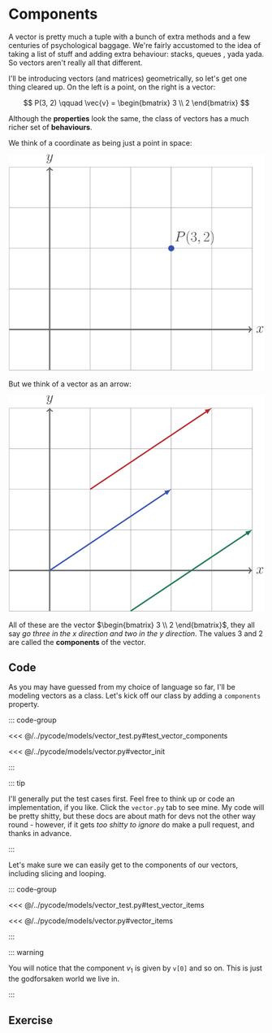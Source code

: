 # Components

A vector is pretty much a tuple with a bunch of extra methods and a few
centuries of psychological baggage. We're fairly accustomed to the idea of
taking a list of stuff and adding extra behaviour: stacks, queues , yada yada.
So vectors aren't really all that different.

I'll be introducing vectors (and matrices) geometrically, so let's get one thing
cleared up. On the left is a point, on the right is a vector:

$$
P(3, 2) \qquad \vec{v} = \begin{bmatrix} 3 \\ 2 \end{bmatrix}
$$

Although the **properties** look the same, the class of vectors has a much
richer set of **behaviours**.

We think of a coordinate as being just a point in space:

![](../../images/point-in-space.svg)

But we think of a vector as an arrow:

![](../../images/basic-vector.svg)

All of these are the vector $\begin{bmatrix} 3 \\ 2 \end{bmatrix}$, they all say
_go three in the $x$ direction and two in the $y$ direction_. The values $3$ and
$2$ are called the **components** of the vector.

## Code

As you may have guessed from my choice of language so far, I'll be modeling
vectors as a class. Let's kick off our class by adding a `components` property.

::: code-group

<<< @/../pycode/models/vector_test.py#test_vector_components

<<< @/../pycode/models/vector.py#vector_init

:::

::: tip

I'll generally put the test cases first. Feel free to think up or code an
implementation, if you like. Click the `vector.py` tab to see mine. My code will
be pretty shitty, but these docs are about math for devs not the other way
round - however, if it gets _too shitty to ignore_ do make a pull request, and
thanks in advance.

:::

Let's make sure we can easily get to the components of our vectors, including
slicing and looping.

::: code-group

<<< @/../pycode/models/vector_test.py#test_vector_items

<<< @/../pycode/models/vector.py#vector_items

:::

::: warning

You will notice that the component $v_1$ is given by `v[0]` and so on. This is
just the godforsaken world we live in.

:::

## Exercise

<Exercise id="components" />
